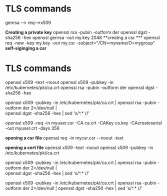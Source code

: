 

# TLS commands

genrsa --> req-->x509

**Creating a private key**
openssl rsa -pubin -outform der 
openssl dgst -sha256 -hex
openssl genrsa -out my.key 2048
**creatng a csr ***
openssl req -new -key my.key -out my.csr -subject="/CN=myname/O=mygroup"
**self-siginging a csr**
# TLS commands
openssl x509 -text -noout
openssl x509 -pubkey -in /etc/kubernetes/pki/ca.crt 
openssl rsa -pubin -outform der 
openssl dgst -sha256 -hex

openssl x509 -pubkey -in /etc/kubernetes/pki/ca.crt | openssl rsa -pubin -outform der 2>/dev/null | \
openssl dgst -sha256 -hex | sed 's/^.* //'

openssl x509 -req -in myuser.csr -CA ca.crt -CAKey ca.key -CAcreateserial -out myuser.crt -days 356

**opening a csr file**
openssl req  -in mycsr.csr --noout -text

**opening a cert file**
openssl x509 -text -noout
openssl x509 -pubkey -in /etc/kubernetes/pki/ca.crt 


openssl x509 -pubkey -in /etc/kubernetes/pki/ca.crt | openssl rsa -pubin -outform der 2>/dev/null | \
   openssl dgst -sha256 -hex | sed 's/^.* //'

openssl x509 -pubkey -in /etc/kubernetes/pki/ca.crt | openssl rsa -pubin -outform der 2>/dev/null |    openssl dgst -sha256 -hex | sed 's/^.* //'